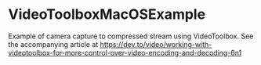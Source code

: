 # VideoToolboxMacOSExample

Example of camera capture to compressed stream using VideoToolbox. See the accompanying article at https://dev.to/video/working-with-videotoolbox-for-more-control-over-video-encoding-and-decoding-6n1
